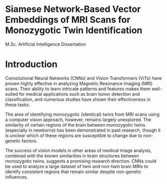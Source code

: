 # Siamese Network-Based Vector Embeddings of MRI Scans for Monozygotic Twin Identification
M.Sc. Artificial Intelligence Dissertation

# Introduction
Convolutional Neural Networks (CNNs) and Vision Transformers (ViTs) have proven highly effective in analyzing Magnetic Resonance Imaging (MRI) scans. Their ability to learn intricate patterns and features makes them well-suited for medical applications such as brain tumor detection and classification, and numerous studies have shown their effectiveness in these tasks.

The area of identifying monozygotic (identical) twins from MRI scans using a computer vision approach, however, remains largely unexplored. The similarity of certain regions of the brain between monozygotic twins (especially in newborns) has been demonstrated in past research, though it is unclear which of these regions are susceptible to change due to non-genetic factors.

The success of vision models in other areas of medical image analysis, combined with the known similarities in brain structures between monozygotic twins, suggests a promising research direction. CNNs could be used to analyze a large dataset of twin and non-twin brain MRIs to identify consistent regions that remain similar despite non-genetic influences.
